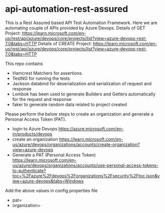 # api-automation-rest-assured

This is a Rest Assured based API Test Automation Framework. 
Here we are automating couple of APIs provided by Azure Devops. 
Details of GET Project: https://learn.microsoft.com/en-us/rest/api/azure/devops/core/projects/list?view=azure-devops-rest-7.0&tabs=HTTP
Details of CREATE Project: https://learn.microsoft.com/en-us/rest/api/azure/devops/core/projects/list?view=azure-devops-rest-7.0&tabs=HTTP

This repo contains 
- Hamcrest Matchers for assertions.
- TestNG for running the tests
- Jackson databind for deserialization and serialization of request and response
- Lombok has been used to generate Builders and Getters automatically for the request and response
- faker to generate random data related to project created 

Please perform the below steps to create an organization and generate a Personal Access Token (PAT).
- login to Azure Devops https://azure.microsoft.com/en-in/products/devops
- create an organization https://learn.microsoft.com/en-us/azure/devops/organizations/accounts/create-organization?view=azure-devops
- Generate a PAT (Personal Access Token) https://learn.microsoft.com/en-us/azure/devops/organizations/accounts/use-personal-access-tokens-to-authenticate?toc=%2Fazure%2Fdevops%2Forganizations%2Fsecurity%2Ftoc.json&view=azure-devops&tabs=Windows

 Add the above values in config.properties file 
- pat=
- organization=

